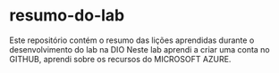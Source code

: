 # resumo-do-lab
Este repositório contém o resumo das lições aprendidas durante o desenvolvimento do lab na DIO
Neste lab aprendi a criar uma conta no GITHUB, aprendi sobre os recursos do MICROSOFT AZURE.
